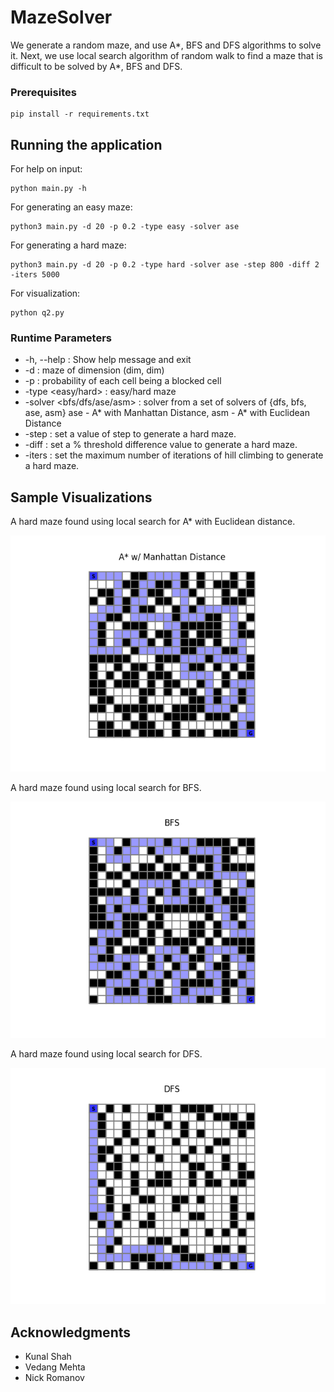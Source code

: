 # MazeSolver

We generate a random maze, and use A*, BFS and DFS algorithms to solve it.
Next, we use local search algorithm of random walk to find a maze that is difficult to be solved by A*, BFS and DFS.

### Prerequisites

```
pip install -r requirements.txt
```

## Running the application

For help on input:
```
python main.py -h
```

For generating an easy maze:
```
python3 main.py -d 20 -p 0.2 -type easy -solver ase
```

For generating a hard maze:
```
python3 main.py -d 20 -p 0.2 -type hard -solver ase -step 800 -diff 2 -iters 5000
```

For visualization:
```
python q2.py
```

### Runtime Parameters

* -h, --help : Show help message and exit
* -d <int> : maze of dimension (dim, dim)
* -p <float> : probability of each cell being a blocked cell
* -type <easy/hard> : easy/hard maze
* -solver <bfs/dfs/ase/asm> : solver from a set of solvers of {dfs, bfs, ase, asm} ase - A* with Manhattan Distance, asm - A* with Euclidean Distance
* -step <int> : set a value of step to generate a hard maze.
* -diff <float> : set a % threshold difference value to generate a hard maze.
* -iters <int> : set the maximum number of iterations of hill climbing to generate a hard maze.


## Sample Visualizations

A hard maze found using local search for A* with Euclidean distance.

![Alt text](ase_1.png?raw=true "A* Euclidean")


A hard maze found using local search for BFS.

![Alt text](bfs_1.png?raw=true "BFS")


A hard maze found using local search for DFS.

![Alt text](dfs_1.png?raw=true "DFS")


## Acknowledgments

* Kunal Shah
* Vedang Mehta
* Nick Romanov
